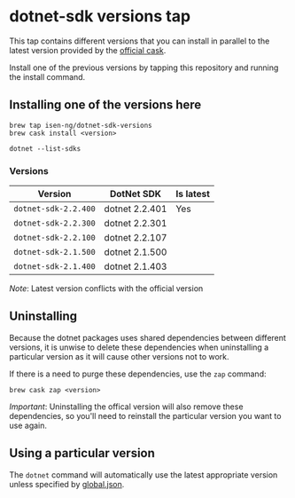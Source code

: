 # dotnet-sdk versions tap

This tap contains different versions that you can install in parallel to the latest version provided by the [official
cask](https://github.com/Homebrew/homebrew-cask/blob/master/Casks/dotnet-sdk.rb).

Install one of the previous versions by tapping this repository and running the install command.

## Installing one of the versions here

```
brew tap isen-ng/dotnet-sdk-versions
brew cask install <version>

dotnet --list-sdks
```

### Versions

| Version              | DotNet SDK     | Is latest
|----------------------|----------------|-----------
| `dotnet-sdk-2.2.400` | dotnet 2.2.401 | Yes
| `dotnet-sdk-2.2.300` | dotnet 2.2.301 |
| `dotnet-sdk-2.2.100` | dotnet 2.2.107 |
| `dotnet-sdk-2.1.500` | dotnet 2.1.500 |
| `dotnet-sdk-2.1.400` | dotnet 2.1.403 |

*Note*: Latest version conflicts with the official version

## Uninstalling

Because the dotnet packages uses shared dependencies between different versions, it is unwise to delete these 
dependencies when uninstalling a particular version as it will cause other versions not to work. 

If there is a need to purge these dependencies, use the `zap` command:

```
brew cask zap <version>
```

*Important*: Uninstalling the offical version will also remove these dependencies, so you'll need to reinstall the particular version you want to use again.

## Using a particular version

The `dotnet` command will automatically use the latest appropriate version unless specified by
[global.json](https://docs.microsoft.com/en-us/dotnet/core/tools/global-json).